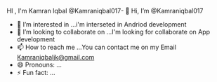 
HI , I'm Kamran Iqbal @Kamraniqbal017- 👋 Hi, I’m @Kamraniqbal017
 - 👀 I’m interested in ...i'm interseted in Andriod development
 - 💞️ I’m looking to collaborate on ...I'm looking for collaborate on App development
-
   📫 How to reach me ...You can contact me on my Email Kamraniqbaljk@gmail.com 
- 😄 Pronouns: ...
- ⚡ Fun fact: ...

<!---
Kamraniqbal017/Kamraniqbal017 is a ✨ special ✨ repository because its `README.md` (this file) appears on your GitHub profile.
You can click the Preview link to take a look at your changes.
--->
